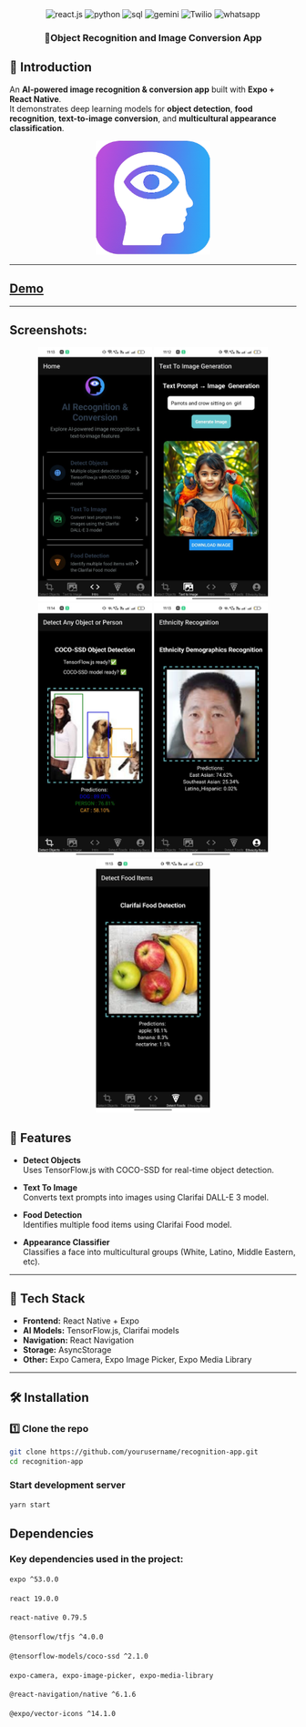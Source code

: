 <div align="center">
  <div>
   <img src="https://img.shields.io/badge/-React_Native-black?style=for-the-badge&logoColor=white&logo=react&color=61DAFB" alt="react.js" />
   <img src="https://img.shields.io/badge/Expo-black?style=for-the-badge&logoColor=white&logo=expo&color=yellow" alt="python" />
   <img src="https://img.shields.io/badge/Tensorflow-black?style=for-the-badge&logoColor=white&logo=tensorflow&color=green" alt="sql" />
   <img src="https://img.shields.io/badge/Clarifai-blue?style=for-the-badge&logoColor=black&logo=clarifai&color=blue" alt="gemini" />
   <img src="https://img.shields.io/badge/Async_Storage-red?style=for-the-badge&logoColor=red&logo=asyncstorage&color=black" alt="Twilio" />
   <img src="https://img.shields.io/badge/Android-white?style=for-the-badge&logoColor=green&logo=android&color=white" alt="whatsapp" />
  </div>
  <h3 align="center"> 🤖Object Recognition and Image Conversion App
</h3>
</div>



## <a name="introduction">🤖 Introduction</a>
An **AI-powered image recognition & conversion app** built with **Expo + React Native**.  
It demonstrates deep learning models for **object detection**, **food recognition**, **text-to-image conversion**, and **multicultural appearance classification**.


<p align="center">

<img src="./assets/images/icon.png" width="200px" />

</p>

---

## <a href="https://youtube.com/shorts/gs543-4YLsE?feature=share" >Demo</a>

---
## Screenshots:

<p align="center" width ="1000px">
  <img src="./assets/screenshots/screenshot-1.jpg" alt="Screenshot 1" width="200"/>
  <img src="./assets/screenshots/screenshot-2.jpg" alt="Screenshot 2" width="200"/>
  <img src="./assets/screenshots/screenshot-3.jpg" alt="Screenshot 3" width="200"/>
  <img src="./assets/screenshots/screenshot-4.jpg" alt="Screenshot 4" width="200"/>
  <img src="./assets/screenshots/screenshot-5.jpg" alt="Screenshot 5" width="200"/>
</p>


## 📱 Features

- **Detect Objects**  
  Uses TensorFlow.js with COCO-SSD for real-time object detection.

- **Text To Image**  
  Converts text prompts into images using Clarifai DALL-E 3 model.

- **Food Detection**  
  Identifies multiple food items using Clarifai Food model.

- **Appearance Classifier**  
  Classifies a face into multicultural groups (White, Latino, Middle Eastern, etc).

---

## 🚀 Tech Stack

- **Frontend:** React Native + Expo  
- **AI Models:** TensorFlow.js, Clarifai models  
- **Navigation:** React Navigation  
- **Storage:** AsyncStorage  
- **Other:** Expo Camera, Expo Image Picker, Expo Media Library  

---

## 🛠 Installation

### 1️⃣ Clone the repo
```bash
git clone https://github.com/yourusername/recognition-app.git
cd recognition-app
```

### Start development server

```bash 
yarn start
```


## Dependencies

### Key dependencies used in the project:

```bash
expo ^53.0.0

react 19.0.0

react-native 0.79.5

@tensorflow/tfjs ^4.0.0

@tensorflow-models/coco-ssd ^2.1.0

expo-camera, expo-image-picker, expo-media-library

@react-navigation/native ^6.1.6

@expo/vector-icons ^14.1.0
```
